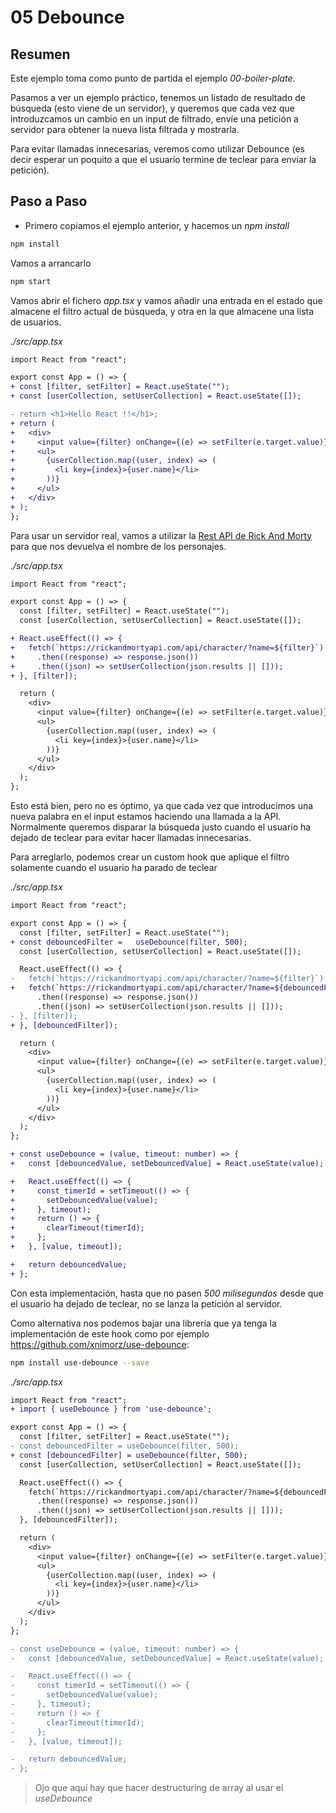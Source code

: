 # 05 Debounce

## Resumen

Este ejemplo toma como punto de partida el ejemplo _00-boiler-plate_.

Pasamos a ver un ejemplo práctico, tenemos un listado de resultado de búsqueda (esto viene de un servidor), y queremos que cada vez que introduzcamos un cambio en un input de filtrado, envíe una petición a servidor para obtener la nueva lista filtrada y mostrarla.

Para evitar llamadas innecesarias, veremos como utilizar Debounce (es decir esperar un poquito a que el usuario termine de teclear para enviar la petición).

## Paso a Paso

- Primero copiamos el ejemplo anterior, y hacemos un _npm install_

```bash
npm install
```

Vamos a arrancarlo

```bash
npm start
```

Vamos abrir el fichero _app.tsx_ y vamos añadir una entrada en el estado que almacene el filtro actual de búsqueda, y otra en la que almacene una lista de usuarios.

_./src/app.tsx_

```diff
import React from "react";

export const App = () => {
+ const [filter, setFilter] = React.useState("");
+ const [userCollection, setUserCollection] = React.useState([]);

- return <h1>Hello React !!</h1>;
+ return (
+   <div>
+     <input value={filter} onChange={(e) => setFilter(e.target.value)} />
+     <ul>
+       {userCollection.map((user, index) => (
+         <li key={index}>{user.name}</li>
+       ))}
+     </ul>
+   </div>
+ );
};

```

Para usar un servidor real, vamos a utilizar la [Rest API de Rick And Morty](https://rickandmortyapi.com/documentation/#rest) para que nos devuelva el nombre de los personajes.

_./src/app.tsx_

```diff
import React from "react";

export const App = () => {
  const [filter, setFilter] = React.useState("");
  const [userCollection, setUserCollection] = React.useState([]);

+ React.useEffect(() => {
+   fetch(`https://rickandmortyapi.com/api/character/?name=${filter}`)
+     .then((response) => response.json())
+     .then((json) => setUserCollection(json.results || []));
+ }, [filter]);

  return (
    <div>
      <input value={filter} onChange={(e) => setFilter(e.target.value)} />
      <ul>
        {userCollection.map((user, index) => (
          <li key={index}>{user.name}</li>
        ))}
      </ul>
    </div>
  );
};

```

Esto está bien, pero no es óptimo, ya que cada vez que introducimos una nueva palabra en el input estamos haciendo una llamada a la API. Normalmente queremos disparar la búsqueda justo cuando el usuario ha dejado de teclear para evitar hacer llamadas innecesarias.

Para arreglarlo, podemos crear un custom hook que aplique el filtro solamente cuando el usuario ha parado de teclear 

_./src/app.tsx_

```diff
import React from "react";

export const App = () => {
  const [filter, setFilter] = React.useState("");
+ const debouncedFilter =   useDebounce(filter, 500);
  const [userCollection, setUserCollection] = React.useState([]);

  React.useEffect(() => {
-   fetch(`https://rickandmortyapi.com/api/character/?name=${filter}`)
+   fetch(`https://rickandmortyapi.com/api/character/?name=${debouncedFilter}`)
      .then((response) => response.json())
      .then((json) => setUserCollection(json.results || []));
- }, [filter]);
+ }, [debouncedFilter]);

  return (
    <div>
      <input value={filter} onChange={(e) => setFilter(e.target.value)} />
      <ul>
        {userCollection.map((user, index) => (
          <li key={index}>{user.name}</li>
        ))}
      </ul>
    </div>
  );
};

+ const useDebounce = (value, timeout: number) => {
+   const [debouncedValue, setDebouncedValue] = React.useState(value);

+   React.useEffect(() => {
+     const timerId = setTimeout(() => {
+       setDebouncedValue(value);
+     }, timeout);
+     return () => {
+       clearTimeout(timerId);
+     };
+   }, [value, timeout]);

+   return debouncedValue;
+ };

```

Con esta implementación, hasta que no pasen _500 milisegundos_ desde que el usuario ha dejado de teclear, no se lanza la petición al servidor.

Como alternativa nos podemos bajar una librería que ya tenga la implementación de este hook como por ejemplo https://github.com/xnimorz/use-debounce:

```bash
npm install use-debounce --save
```

_./src/app.tsx_

```diff
import React from "react";
+ import { useDebounce } from 'use-debounce';

export const App = () => {
  const [filter, setFilter] = React.useState("");
- const debouncedFilter = useDebounce(filter, 500);
+ const [debouncedFilter] = useDebounce(filter, 500);
  const [userCollection, setUserCollection] = React.useState([]);

  React.useEffect(() => {
    fetch(`https://rickandmortyapi.com/api/character/?name=${debouncedFilter}`)
      .then((response) => response.json())
      .then((json) => setUserCollection(json.results || []));
  }, [debouncedFilter]);

  return (
    <div>
      <input value={filter} onChange={(e) => setFilter(e.target.value)} />
      <ul>
        {userCollection.map((user, index) => (
          <li key={index}>{user.name}</li>
        ))}
      </ul>
    </div>
  );
};

- const useDebounce = (value, timeout: number) => {
-   const [debouncedValue, setDebouncedValue] = React.useState(value);

-   React.useEffect(() => {
-     const timerId = setTimeout(() => {
-       setDebouncedValue(value);
-     }, timeout);
-     return () => {
-       clearTimeout(timerId);
-     };
-   }, [value, timeout]);

-   return debouncedValue;
- };

```

> Ojo que aquí hay que hacer destructuring de array al usar el _useDebounce_
